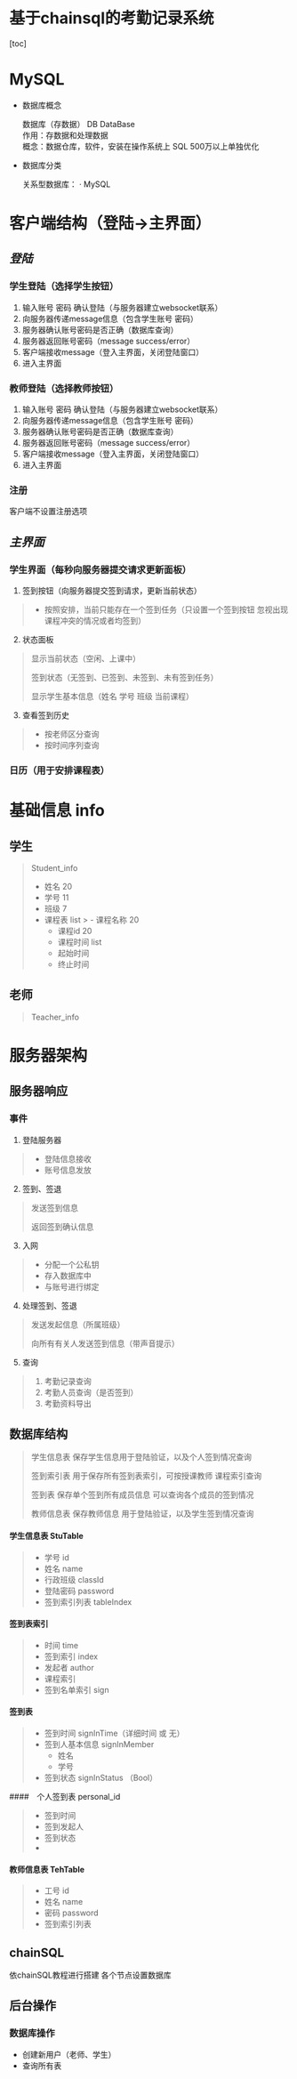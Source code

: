 # 基于chainsql的考勤记录系统

[toc]

MySQL
=====

- 数据库概念

  数据库（存数据） DB DataBase  
  作用：存数据和处理数据  
  概念：数据仓库，软件，安装在操作系统上 SQL 500万以上单独优化

- 数据库分类

  关系型数据库：
  · MySQL

# 客户端结构（登陆->主界面）

## *登陆*

### 学生登陆（选择学生按钮）

1. 输入账号 密码 确认登陆（与服务器建立websocket联系）
2. 向服务器传递message信息（包含学生账号 密码）
3. 服务器确认账号密码是否正确（数据库查询）
4. 服务器返回账号密码（message success/error）
5. 客户端接收message（登入主界面，关闭登陆窗口）
6. 进入主界面

### 教师登陆（选择教师按钮）

1. 输入账号 密码 确认登陆（与服务器建立websocket联系）
2. 向服务器传递message信息（包含学生账号 密码）
3. 服务器确认账号密码是否正确（数据库查询）
4. 服务器返回账号密码（message success/error）
5. 客户端接收message（登入主界面，关闭登陆窗口）
6. 进入主界面

### 注册

客户端不设置注册选项

## *主界面*

### 学生界面（每秒向服务器提交请求更新面板）

1. 签到按钮（向服务器提交签到请求，更新当前状态）
> - 按照安排，当前只能存在一个签到任务（只设置一个签到按钮 忽视出现课程冲突的情况或者均签到）
>
2. 状态面板
> 显示当前状态（空闲、上课中）
>
> 签到状态（无签到、已签到、未签到、未有签到任务）
>
> 显示学生基本信息（姓名 学号 班级 当前课程）

3. 查看签到历史

> - 按老师区分查询
> - 按时间序列查询


### 日历（用于安排课程表）


# 基础信息 info

## 学生

> Student_info
> - 姓名 20
> - 学号 11
> - 班级 7
> - 课程表 list
    >   - 课程名称 20
>   - 课程id 20
>   - 课程时间 list
>   - 起始时间
>   - 终止时间
>

## 老师

> Teacher_info
>

# 服务器架构

## 服务器响应

### 事件

1.  登陆服务器

> - 登陆信息接收
> - 账号信息发放

2.  签到、签退
> 发送签到信息
>
> 返回签到确认信息

3. 入网
> - 分配一个公私钥
> - 存入数据库中
> - 与账号进行绑定

4. 处理签到、签退
> 发送发起信息（所属班级）
>
> 向所有有关人发送签到信息（带声音提示）
>
5. 查询
> 1. 考勤记录查询
> 2. 考勤人员查询（是否签到）
> 3. 考勤资料导出

## 数据库结构

> 学生信息表 保存学生信息用于登陆验证，以及个人签到情况查询
>
> 签到索引表 用于保存所有签到表索引，可按授课教师 课程索引查询
>
> 签到表 保存单个签到所有成员信息 可以查询各个成员的签到情况
>
> 教师信息表 保存教师信息 用于登陆验证，以及学生签到情况查询

#### 学生信息表 StuTable
> - 学号 id
> - 姓名 name
> - 行政班级 classId
> - 登陆密码 password
> - 签到索引列表 tableIndex

#### 签到表索引
> - 时间 time
> - 签到索引 index
> - 发起者 author
> - 课程索引
> - 签到名单索引 sign
>

#### 签到表

> - 签到时间 signInTime（详细时间 或 无）
> - 签到人基本信息 signInMember
>   - 姓名
>   - 学号
> - 签到状态 signInStatus （Bool）
>

####　个人签到表 personal_id
> - 签到时间
> - 签到发起人
> - 签到状态
> - 
#### 教师信息表 TehTable
> - 工号 id
> - 姓名 name
> - 密码 password
> - 签到索引列表



## chainSQL

依chainSQL教程进行搭建 各个节点设置数据库

## 后台操作

### 数据库操作

- 创建新用户（老师、学生）
- 查询所有表



